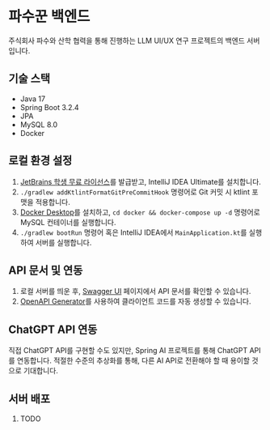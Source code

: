 # 파수꾼 백엔드
주식회사 파수와 산학 협력을 통해 진행하는 LLM UI/UX 연구 프로젝트의 백엔드 서버입니다.

## 기술 스택
- Java 17
- Spring Boot 3.2.4
- JPA
- MySQL 8.0
- Docker

## 로컬 환경 설정
1. [JetBrains 학생 무료 라이선스](https://www.jetbrains.com/shop/eform/students/)를 발급받고, IntelliJ IDEA Ultimate를 설치합니다.
2. `./gradlew addKtlintFormatGitPreCommitHook` 명령어로 Git 커밋 시 ktlint 포맷을 적용합니다.
3. [Docker Desktop](https://www.docker.com/products/docker-desktop/)를 설치하고, `cd docker && docker-compose up -d` 명령어로 MySQL 컨테이너를 실행합니다.
4. `./gradlew bootRun` 명령어 혹은 IntelliJ IDEA에서 `MainApplication.kt`를 실행하여 서버를 실행합니다.

## API 문서 및 연동
1. 로컬 서버를 띄운 후, [Swagger UI](http://localhost:8080/swagger-ui.html) 페이지에서 API 문서를 확인할 수 있습니다.
2. [OpenAPI Generator](https://openapi-generator.tech/docs/generators)를 사용하여 클라이언트 코드를 자동 생성할 수 있습니다.

## ChatGPT API 연동
직접 ChatGPT API를 구현할 수도 있지만, Spring AI 프로젝트를 통해 ChatGPT API를 연동합니다.
적절한 수준의 추상화를 통해, 다른 AI API로 전환해야 할 때 용이할 것으로 기대합니다.

## 서버 배포
1. TODO

